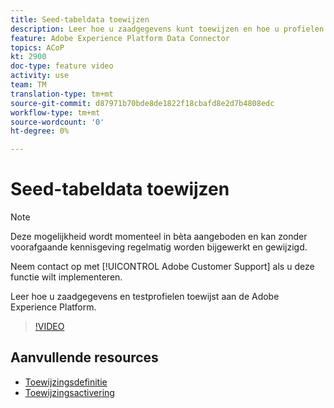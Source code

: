```yaml
---
title: Seed-tabeldata toewijzen
description: Leer hoe u zaadgegevens kunt toewijzen en hoe u profielen kunt testen met de Adobe Experience Platform (AEP)
feature: Adobe Experience Platform Data Connector
topics: ACoP
kt: 2900
doc-type: feature video
activity: use
team: TM
translation-type: tm+mt
source-git-commit: d87971b70bde8de1822f18cbafd8e2d7b4808edc
workflow-type: tm+mt
source-wordcount: '0'
ht-degree: 0%

---
```



# Seed-tabeldata toewijzen

>[!NOTE]
>
>Deze mogelijkheid wordt momenteel in bèta aangeboden en kan zonder voorafgaande kennisgeving regelmatig worden bijgewerkt en gewijzigd.
>
>Neem contact op met [!UICONTROL Adobe Customer Support] als u deze functie wilt implementeren.

Leer hoe u zaadgegevens en testprofielen toewijst aan de Adobe Experience Platform.

>[!VIDEO](https://video.tv.adobe.com/v/27264?quality=12)

## Aanvullende resources

* [Toewijzingsdefinitie](https://docs.adobe.com/content/help/en/campaign-standard/using/administrating/mapping-campaign-and-aep-data/aep-mapping-definition.html)
* [Toewijzingsactivering](https://docs.adobe.com/content/help/en/campaign-standard/using/administrating/mapping-campaign-and-aep-data/aep-mapping-activation.html)

